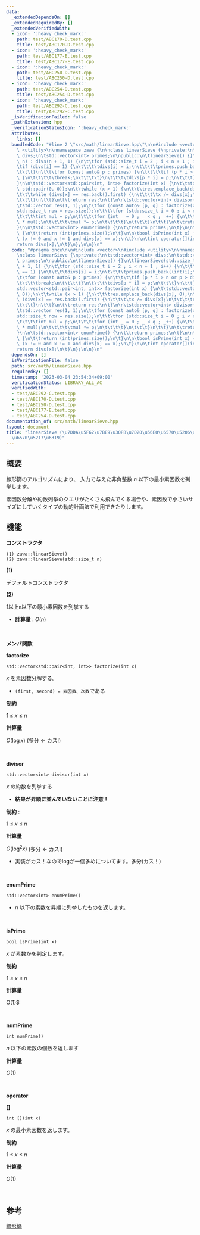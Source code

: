 ```yaml
---
data:
  _extendedDependsOn: []
  _extendedRequiredBy: []
  _extendedVerifiedWith:
  - icon: ':heavy_check_mark:'
    path: test/ABC170-D.test.cpp
    title: test/ABC170-D.test.cpp
  - icon: ':heavy_check_mark:'
    path: test/ABC177-E.test.cpp
    title: test/ABC177-E.test.cpp
  - icon: ':heavy_check_mark:'
    path: test/ABC250-D.test.cpp
    title: test/ABC250-D.test.cpp
  - icon: ':heavy_check_mark:'
    path: test/ABC254-D.test.cpp
    title: test/ABC254-D.test.cpp
  - icon: ':heavy_check_mark:'
    path: test/ABC292-C.test.cpp
    title: test/ABC292-C.test.cpp
  _isVerificationFailed: false
  _pathExtension: hpp
  _verificationStatusIcon: ':heavy_check_mark:'
  attributes:
    links: []
  bundledCode: "#line 2 \"src/math/linearSieve.hpp\"\n\n#include <vector>\n#include\
    \ <utility>\n\nnamespace zawa {\n\nclass linearSieve {\nprivate:\n\tstd::vector<int>\
    \ divs;\n\tstd::vector<int> primes;\n\npublic:\n\tlinearSieve() {}\n\tlinearSieve(std::size_t\
    \ n) : divs(n + 1, 1) {\n\t\tfor (std::size_t i = 2 ; i < n + 1 ; i++) {\n\t\t\
    \tif (divs[i] == 1) {\n\t\t\t\tdivs[i] = i;\n\t\t\t\tprimes.push_back((int)i);\n\
    \t\t\t}\n\t\t\tfor (const auto& p : primes) {\n\t\t\t\tif (p * i > n or p > divs[i])\
    \ {\n\t\t\t\t\tbreak;\n\t\t\t\t}\n\t\t\t\tdivs[p * i] = p;\n\t\t\t}\n\t\t}\n\t\
    }\n\n\tstd::vector<std::pair<int, int>> factorize(int x) {\n\t\tstd::vector res(0,\
    \ std::pair(0, 0));\n\t\twhile (x > 1) {\n\t\t\tres.emplace_back(divs[x], 0);\n\
    \t\t\twhile (divs[x] == res.back().first) {\n\t\t\t\tx /= divs[x];\n\t\t\t\tres.back().second++;\n\
    \t\t\t}\n\t\t}\n\t\treturn res;\n\t}\n\n\tstd::vector<int> divisor(int x) {\n\t\
    \tstd::vector res(1, 1);\n\t\tfor (const auto& [p, q] : factorize(x)) {\n\t\t\t\
    std::size_t now = res.size();\n\t\t\tfor (std::size_t i = 0 ; i < now ; i++) {\n\
    \t\t\t\tint mul = p;\n\t\t\t\tfor (int _ = 0 ; _ < q ; _++) {\n\t\t\t\t\tres.emplace_back(res[i]\
    \ * mul);\n\t\t\t\t\tmul *= p;\n\t\t\t\t}\n\t\t\t}\n\t\t}\n\t\treturn res;\n\t\
    }\n\n\tstd::vector<int> enumPrime() {\n\t\treturn primes;\n\t}\n\n\tint numPrime()\
    \ {\n\t\treturn (int)primes.size();\n\t}\n\n\tbool isPrime(int x) {\n\t\treturn\
    \ (x != 0 and x != 1 and divs[x] == x);\n\t}\n\n\tint operator[](int x) {\n\t\t\
    return divs[x];\n\t}\n};\n\n}\n"
  code: "#pragma once\n\n#include <vector>\n#include <utility>\n\nnamespace zawa {\n\
    \nclass linearSieve {\nprivate:\n\tstd::vector<int> divs;\n\tstd::vector<int>\
    \ primes;\n\npublic:\n\tlinearSieve() {}\n\tlinearSieve(std::size_t n) : divs(n\
    \ + 1, 1) {\n\t\tfor (std::size_t i = 2 ; i < n + 1 ; i++) {\n\t\t\tif (divs[i]\
    \ == 1) {\n\t\t\t\tdivs[i] = i;\n\t\t\t\tprimes.push_back((int)i);\n\t\t\t}\n\t\
    \t\tfor (const auto& p : primes) {\n\t\t\t\tif (p * i > n or p > divs[i]) {\n\t\
    \t\t\t\tbreak;\n\t\t\t\t}\n\t\t\t\tdivs[p * i] = p;\n\t\t\t}\n\t\t}\n\t}\n\n\t\
    std::vector<std::pair<int, int>> factorize(int x) {\n\t\tstd::vector res(0, std::pair(0,\
    \ 0));\n\t\twhile (x > 1) {\n\t\t\tres.emplace_back(divs[x], 0);\n\t\t\twhile\
    \ (divs[x] == res.back().first) {\n\t\t\t\tx /= divs[x];\n\t\t\t\tres.back().second++;\n\
    \t\t\t}\n\t\t}\n\t\treturn res;\n\t}\n\n\tstd::vector<int> divisor(int x) {\n\t\
    \tstd::vector res(1, 1);\n\t\tfor (const auto& [p, q] : factorize(x)) {\n\t\t\t\
    std::size_t now = res.size();\n\t\t\tfor (std::size_t i = 0 ; i < now ; i++) {\n\
    \t\t\t\tint mul = p;\n\t\t\t\tfor (int _ = 0 ; _ < q ; _++) {\n\t\t\t\t\tres.emplace_back(res[i]\
    \ * mul);\n\t\t\t\t\tmul *= p;\n\t\t\t\t}\n\t\t\t}\n\t\t}\n\t\treturn res;\n\t\
    }\n\n\tstd::vector<int> enumPrime() {\n\t\treturn primes;\n\t}\n\n\tint numPrime()\
    \ {\n\t\treturn (int)primes.size();\n\t}\n\n\tbool isPrime(int x) {\n\t\treturn\
    \ (x != 0 and x != 1 and divs[x] == x);\n\t}\n\n\tint operator[](int x) {\n\t\t\
    return divs[x];\n\t}\n};\n\n}\n"
  dependsOn: []
  isVerificationFile: false
  path: src/math/linearSieve.hpp
  requiredBy: []
  timestamp: '2023-03-04 23:54:34+09:00'
  verificationStatus: LIBRARY_ALL_AC
  verifiedWith:
  - test/ABC292-C.test.cpp
  - test/ABC170-D.test.cpp
  - test/ABC250-D.test.cpp
  - test/ABC177-E.test.cpp
  - test/ABC254-D.test.cpp
documentation_of: src/math/linearSieve.hpp
layout: document
title: "linearSieve (\u7DDA\u5F62\u7BE9\u30FB\u7D20\u56E0\u6570\u5206\u89E3/\u7D04\
  \u6570\u5217\u6319)"
---
```


## 概要

線形篩のアルゴリズムにより、 入力で与えた非負整数 $n$ 以下の最小素因数を列挙します。

素因数分解や約数列挙のクエリがたくさん飛んでくる場合や、素因数で小さいサイズにしていくタイプの動的計画法で利用できたりします。

## 機能

**コンストラクタ**

```
(1) zawa::linearSieve()
(2) zawa::linearSieve(std::size_t n)
```
**(1)**

デフォルトコンストラクタ

**(2)**

1以上`n`以下の最小素因数を列挙する

- **計算量** : $O(n)$

<br />

**メンバ関数**

**factorize**
```
std::vector<std::pair<int, int>> factorize(int x)
```
$x$ を素因数分解する。
- `(first, second) = 素因数、次数`である

**制約** 

$1\ \le\ x\ \le\ n$


**計算量** 

$O(\log x)$ (多分 <- カス!)

<br />

**divisor**
```
std::vector<int> divisor(int x)
```
$x$ の約数を列挙する
- **結果が昇順に並んでいないことに注意！**

**制約** : 

$1\ \le\ x\ \le\ n$

**計算量** 

$O(\log^2 x)$ (多分 <- カス!)
- 実装がカス！なのでlogが一個多めについてます。多分(カス！)

<br />

**enumPrime**
```
std::vector<int> enumPrime()
```
- $n$ 以下の素数を昇順に列挙したものを返します。

<br />

**isPrime**
```
bool isPrime(int x)
```

$x$ が素数かを判定します。

**制約**

$1\ \le\ x\ \le\ n$

**計算量**

O(1)$

<br />

**numPrime**
```
int numPrime()
```

$n$ 以下の素数の個数を返します

**計算量**

$O(1)$

<br />

**operator**

**[]**
```
int [](int x)
```

$x$ の最小素因数を返します。

**制約**

$1\ \le\ x\ \le\ n$

**計算量**

$O(1)$

<br />

## 参考

[線形篩](https://37zigen.com/linear-sieve/)
